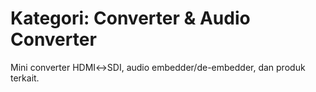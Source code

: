 # Kategori: Converter & Audio Converter

Mini converter HDMI↔SDI, audio embedder/de-embedder, dan produk terkait.

